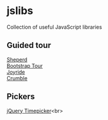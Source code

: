 # jslibs
Collection of useful JavaScript libraries

## Guided tour

[Sheperd](https://github.com/HubSpot/shepherd) <br/>
[Bootstrap Tour](https://github.com/sorich87/bootstrap-tour/) <br/>
[Joyride](https://github.com/zurb/joyride)<br />
[Crumble](https://github.com/tommoor/crumble)

## Pickers
[jQuery Timepicker]("http://jonthornton.github.io/jquery-timepicker/")<br>
